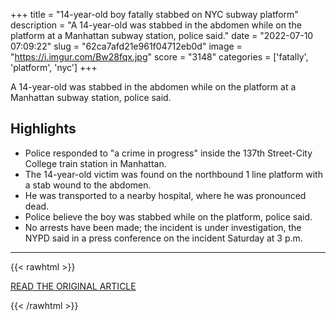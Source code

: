 +++
title = "14-year-old boy fatally stabbed on NYC subway platform"
description = "A 14-year-old was stabbed in the abdomen while on the platform at a Manhattan subway station, police said."
date = "2022-07-10 07:09:22"
slug = "62ca7afd21e961f04712eb0d"
image = "https://i.imgur.com/Bw28fqx.jpg"
score = "3148"
categories = ['fatally', 'platform', 'nyc']
+++

A 14-year-old was stabbed in the abdomen while on the platform at a Manhattan subway station, police said.

## Highlights

- Police responded to "a crime in progress" inside the 137th Street-City College train station in Manhattan.
- The 14-year-old victim was found on the northbound 1 line platform with a stab wound to the abdomen.
- He was transported to a nearby hospital, where he was pronounced dead.
- Police believe the boy was stabbed while on the platform, police said.
- No arrests have been made; the incident is under investigation, the NYPD said in a press conference on the incident Saturday at 3 p.m.

---

{{< rawhtml >}}
  <p class="article-category">
    <a target="_blank" href="https://abcnews.go.com/US/14-year-boy-fatally-stabbed-nyc-subway-platform/story?id=86531356">READ THE ORIGINAL ARTICLE</a>
  </p>
{{< /rawhtml >}}
